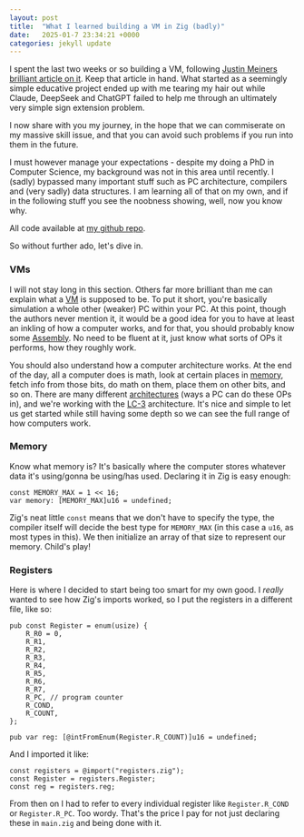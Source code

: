 ```yaml
---
layout: post
title:  "What I learned building a VM in Zig (badly)"
date:   2025-01-7 23:34:21 +0000
categories: jekyll update
---
```


I spent the last two weeks or so building a VM, following [Justin Meiners brilliant article on it](https://www.jmeiners.com/lc3-vm/). Keep that article in hand. What started as a seemingly simple educative project ended up with me tearing my hair out while Claude, DeepSeek and ChatGPT failed to help me through an ultimately very simple sign extension problem. 

I now share with you my journey, in the hope that we can commiserate on my massive skill issue, and that you can avoid such problems if you run into them in the future.

I must however manage your expectations - despite my doing a PhD in Computer Science, my background was not in this area until recently. I (sadly) bypassed many important stuff such as PC architecture, compilers and (very sadly) data structures. I am learning all of that on my own, and if in the following stuff you see the noobness showing, well, now you know why.

All code available at [my github repo](https://github.com/Rui-Carrilho/zig-vm).

So without further ado, let's dive in.

### VMs

I will not stay long in this section. Others far more brilliant than me can explain what a [VM](https://en.wikipedia.org/wiki/Virtual_machine) is supposed to be. To put it short, you're basically simulation a whole other (weaker) PC within your PC. At this point, though the authors never mention it, it would be a good idea for you to have at least an inkling of how a computer works, and for that, you should probably know some [Assembly](https://en.wikipedia.org/wiki/Assembly_language). No need to be fluent at it, just know what sorts of OPs it performs, how they roughly work. 

You should also understand how a computer architecture works. At the end of the day, all a computer does is math, look at certain places in [memory](https://en.wikipedia.org/wiki/Computer_memory), fetch info from those bits, do math on them, place them on other bits, and so on. There are many different [architectures](https://en.wikipedia.org/wiki/Computer_architecture) (ways a PC can do these OPs in), and we're working with the [LC-3](https://en.wikipedia.org/wiki/Little_Computer_3) architecture. It's nice and simple to let us get started while still having some depth so we can see the full range of how computers work.

### Memory

Know what memory is? It's basically where the computer stores whatever data it's using/gonna be using/has used. Declaring it in Zig is easy enough:

```
const MEMORY_MAX = 1 << 16;
var memory: [MEMORY_MAX]u16 = undefined;
```

Zig's neat little `const` means that we don't have to specify the type, the compiler itself will decide the best type for `MEMORY_MAX` (in this case a `u16`, as most types in this). We then initialize an array of that size to represent our memory. Child's play!

### Registers

Here is where I decided to start being too smart for my own good. I *really* wanted to see how Zig's imports worked, so I put the registers in a different file, like so:

```
pub const Register = enum(usize) {
    R_R0 = 0,
    R_R1,
    R_R2,
    R_R3,
    R_R4,
    R_R5,
    R_R6,
    R_R7,
    R_PC, // program counter
    R_COND,
    R_COUNT,
};

pub var reg: [@intFromEnum(Register.R_COUNT)]u16 = undefined;
```

And I imported it like:

```
const registers = @import("registers.zig");
const Register = registers.Register;
const reg = registers.reg;
```

From then on I had to refer to every individual register like `Register.R_COND` or `Register.R_PC`. Too wordy. That's the price I pay for not just declaring these in `main.zig` and being done with it.